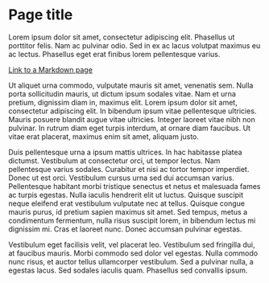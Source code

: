 # Page title

Lorem ipsum dolor sit amet, consectetur adipiscing elit. Phasellus ut porttitor felis. Nam ac pulvinar odio. Sed in ex ac lacus volutpat maximus eu ac lectus. Phasellus eget erat finibus lorem pellentesque varius.

[Link to a Markdown page](pages/page.html)

Ut aliquet urna commodo, vulputate mauris sit amet, venenatis sem. Nulla porta sollicitudin mauris, ut dictum ipsum sodales vitae. Nam et urna pretium, dignissim diam in, maximus elit. Lorem ipsum dolor sit amet, consectetur adipiscing elit. In bibendum ipsum vitae pellentesque ultricies. Mauris posuere blandit augue vitae ultricies. Integer laoreet vitae nibh non pulvinar. In rutrum diam eget turpis interdum, at ornare diam faucibus. Ut vitae erat placerat, maximus enim sit amet, aliquam justo.

Duis pellentesque urna a ipsum mattis ultrices. In hac habitasse platea dictumst. Vestibulum at consectetur orci, ut tempor lectus. Nam pellentesque varius sodales. Curabitur et nisi ac tortor tempor imperdiet. Donec ut est orci. Vestibulum cursus urna sed dui accumsan varius. Pellentesque habitant morbi tristique senectus et netus et malesuada fames ac turpis egestas. Nulla iaculis hendrerit elit ut luctus. Quisque suscipit neque eleifend erat vestibulum vulputate nec at tellus. Quisque congue mauris purus, id pretium sapien maximus sit amet. Sed tempus, metus a condimentum fermentum, nulla risus suscipit lorem, in bibendum lectus mi dignissim mi. Cras et laoreet nunc. Donec accumsan pulvinar egestas.

Vestibulum eget facilisis velit, vel placerat leo. Vestibulum sed fringilla dui, at faucibus mauris. Morbi commodo sed dolor vel egestas. Nulla commodo nunc risus, et auctor tellus ullamcorper vestibulum. Sed a pulvinar nulla, a egestas lacus. Sed sodales iaculis quam. Phasellus sed convallis ipsum.
